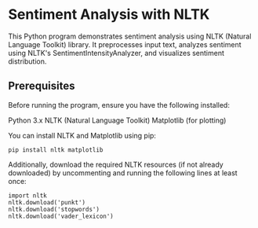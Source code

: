 # Sentiment Analysis with NLTK

This Python program demonstrates sentiment analysis using NLTK (Natural Language Toolkit) library. It preprocesses input text, analyzes sentiment using NLTK's SentimentIntensityAnalyzer, and visualizes sentiment distribution.

## Prerequisites
Before running the program, ensure you have the following installed:

Python 3.x
NLTK (Natural Language Toolkit)
Matplotlib (for plotting)

You can install NLTK and Matplotlib using pip:
~~~
pip install nltk matplotlib
~~~

Additionally, download the required NLTK resources (if not already downloaded) by uncommenting and running the following lines at least once:
~~~
import nltk
nltk.download('punkt')
nltk.download('stopwords')
nltk.download('vader_lexicon')
~~~
